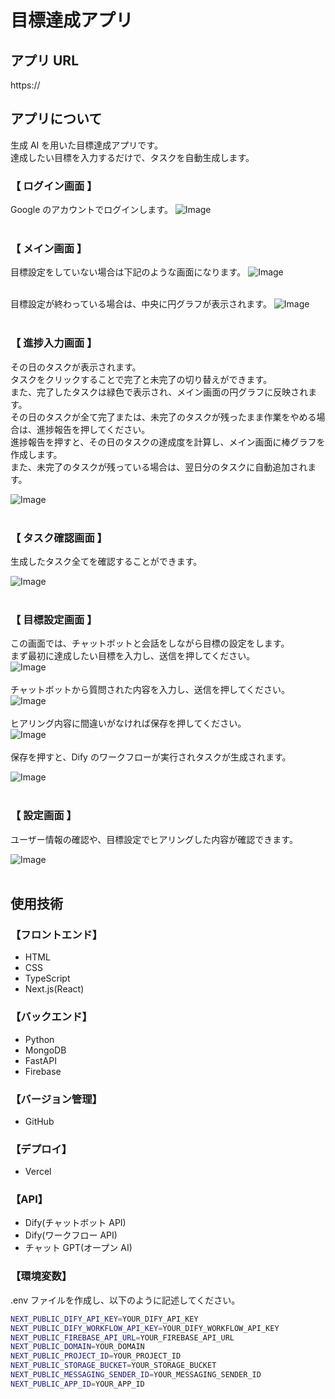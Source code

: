 # 目標達成アプリ

## アプリ URL

https://

## アプリについて

生成 AI を用いた目標達成アプリです。<br>
達成したい目標を入力するだけで、タスクを自動生成します。<br>

### 【 ログイン画面 】

Google のアカウントでログインします。
![Image](https://github.com/user-attachments/assets/18012148-6631-4092-9f18-d98b0a96c512)<br>
<br>

### 【 メイン画面 】

目標設定をしていない場合は下記のような画面になります。
![Image](https://github.com/user-attachments/assets/f81b33b1-3f81-451f-a727-6c66cc5aa4bc)<br>
<br>

目標設定が終わっている場合は、中央に円グラフが表示されます。
![Image](https://github.com/user-attachments/assets/7b7440ab-04c4-4416-bb73-2faae8880900)<br>
<br>

### 【 進捗入力画面 】

その日のタスクが表示されます。<br>
タスクをクリックすることで完了と未完了の切り替えができます。<br>
また、完了したタスクは緑色で表示され、メイン画面の円グラフに反映されます。<br>
その日のタスクが全て完了または、未完了のタスクが残ったまま作業をやめる場合は、進捗報告を押してください。<br>
進捗報告を押すと、その日のタスクの達成度を計算し、メイン画面に棒グラフを作成します。<br>
また、未完了のタスクが残っている場合は、翌日分のタスクに自動追加されます。<br>

![Image](https://github.com/user-attachments/assets/8acaa016-09ea-4cbd-9866-86504bde406a)<br>
<br>

### 【 タスク確認画面 】

生成したタスク全てを確認することができます。<br>

![Image](https://github.com/user-attachments/assets/6c98dcb8-979a-494c-b71b-2d25bba1d315)<br>
<br>

### 【 目標設定画面 】

この画面では、チャットボットと会話をしながら目標の設定をします。<br>
まず最初に達成したい目標を入力し、送信を押してください。<br>
![Image](https://github.com/user-attachments/assets/23f00b08-170c-44e3-a555-301d83efa299)<br>
<br>
チャットボットから質問された内容を入力し、送信を押してください。<br>
![Image](https://github.com/user-attachments/assets/d2f55e78-3996-4e2f-b118-e9cc9832b46e)<br>
<br>
ヒアリング内容に間違いがなければ保存を押してください。<br>
![Image](https://github.com/user-attachments/assets/fce43671-43b2-4e96-acda-e9be833300fe)<br>
<br>
保存を押すと、Dify のワークフローが実行されタスクが生成されます。<br>

![Image](https://github.com/user-attachments/assets/d685a68c-9b09-46b2-a01b-bcea439c806e)<br>
<br>

### 【 設定画面 】

ユーザー情報の確認や、目標設定でヒアリングした内容が確認できます。<br>

![Image](https://github.com/user-attachments/assets/749d3e26-ca0d-4636-9bd3-84ea455d6c6a)<br>
<br>

## 使用技術

### 【フロントエンド】

- HTML
- CSS
- TypeScript
- Next.js(React)

### 【バックエンド】

- Python
- MongoDB
- FastAPI
- Firebase

### 【バージョン管理】

- GitHub

### 【デプロイ】

- Vercel

### 【API】

- Dify(チャットボット API)
- Dify(ワークフロー API)
- チャット GPT(オープン AI)

### 【環境変数】

.env ファイルを作成し、以下のように記述してください。

```bash
NEXT_PUBLIC_DIFY_API_KEY=YOUR_DIFY_API_KEY
NEXT_PUBLIC_DIFY_WORKFLOW_API_KEY=YOUR_DIFY_WORKFLOW_API_KEY
NEXT_PUBLIC_FIREBASE_API_URL=YOUR_FIREBASE_API_URL
NEXT_PUBLIC_DOMAIN=YOUR_DOMAIN
NEXT_PUBLIC_PROJECT_ID=YOUR_PROJECT_ID
NEXT_PUBLIC_STORAGE_BUCKET=YOUR_STORAGE_BUCKET
NEXT_PUBLIC_MESSAGING_SENDER_ID=YOUR_MESSAGING_SENDER_ID
NEXT_PUBLIC_APP_ID=YOUR_APP_ID
```
